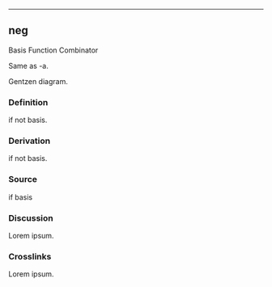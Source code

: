 ------------------------------------------------------------------------

## neg

Basis Function Combinator

Same as -a.

Gentzen diagram.

### Definition

if not basis.

### Derivation

if not basis.

### Source

if basis

### Discussion

Lorem ipsum.

### Crosslinks

Lorem ipsum.
